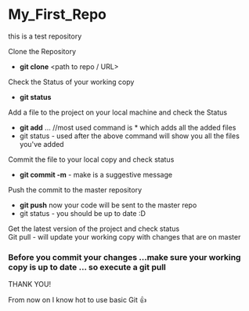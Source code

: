 # My_First_Repo
this is a test repository 

Clone the Repository <br/>
   - **git clone** <path to repo / URL> <br/>

Check the Status of your working copy <br/>
   - **git status**<br/>

Add a file to the project on your local machine and check the Status <br/>
   - **git add** ... //most used command is * which adds all the added files <br/>
   - git status - used after the above command will show you all the files you've added <br/>

Commit the file to your local copy and check status <br/>
  - **git commit -m** <your message> - make is a suggestive message <br/>

Push the commit to the master repository <br/>
  - **git push** now your code will be sent to the master repo <br/>
  - git status - you should be up to date :D <br/>

Get the latest version of the project and check status <br/>
Git pull - will update your working copy with changes that are on master <br/>
   ### Before you commit your changes ...make sure your working copy is up to date ... so execute a git pull <br/>


THANK YOU!   

From now on I know hot to use basic Git :+1:
